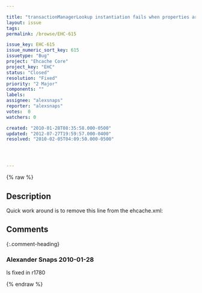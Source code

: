```yaml
---

title: "transactionManagerLookup instantiation fails when properties are specified"
layout: issue
tags: 
permalink: /browse/EHC-615

issue_key: EHC-615
issue_numeric_sort_key: 615
issuetype: "Bug"
project: "Ehcache Core"
project_key: "EHC"
status: "Closed"
resolution: "Fixed"
priority: "2 Major"
components: ""
labels: 
assignee: "alexsnaps"
reporter: "alexsnaps"
votes:  0
watchers: 0

created: "2010-01-28T08:35:58.000-0500"
updated: "2012-07-27T19:59:57.000-0400"
resolved: "2010-02-05T04:09:50.000-0500"




---
```


{% raw %}

## Description

<div markdown="1" class="description">

Quick work around is to remove this line from the ehcache.xml:
<transactionManagerLookup class="net.sf.ehcache.transaction.manager.DefaultTransactionManagerLookup" properties="" propertySeparator=":"/>

</div>

## Comments


{:.comment-heading}
### **Alexander Snaps** <span class="date">2010-01-28</span>

<div markdown="1" class="comment">

Is fixed in r1780

</div>



{% endraw %}
